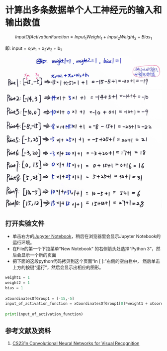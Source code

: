 # 计算出多条数据单个人工神经元的输入和输出数值

$$
InputOfActivationFunction = Input_{1}Weight_{1} + Input_{2}Weight_{2} + Bias_{1}
$$

即: input = x<sub>1</sub>w<sub>1</sub> + x<sub>2</sub>w<sub>2</sub> + b<sub>1</sub>

![](/images/深度学习/用神经网络求出数轴上两点距离/计算出多条数据单个人工神经元的输入和输出数值/1a1.jpg)

## 打开实验文件

- 单击右方的[Jupyter Notebook](https://mybinder.org/v2/gh/ipython/ipython-in-depth/master?filepath=binder/Index.ipynb)，稍后在浏览器里会显示Jupyter Notebook的运行环境。
- 在File的第一个下拉菜单“New Notebook” 的右侧箭头处选择“Python 3”，然后会显示一个新的页面
- 把下面的这段python代码拷贝到这个页面“In [ ]:”右侧的空白栏中， 然后单击上方的按键“运行”，然后会显示出相应的图形。

```python
weight1 = 1
weight2 = 1
bias = 1

xCoordinatesOfGroup1 = [-15,-5]
input_of_activation_function = xCoordinatesOfGroup1[0]*weight1 + xCoordinatesOfGroup1[1]*weight2 + bias

print(input_of_activation_function)
```

## 参考文献及资料

1. [CS231n Convolutional Neural Networks for Visual Recognition](https://cs231n.github.io/neural-networks-case-study/)
